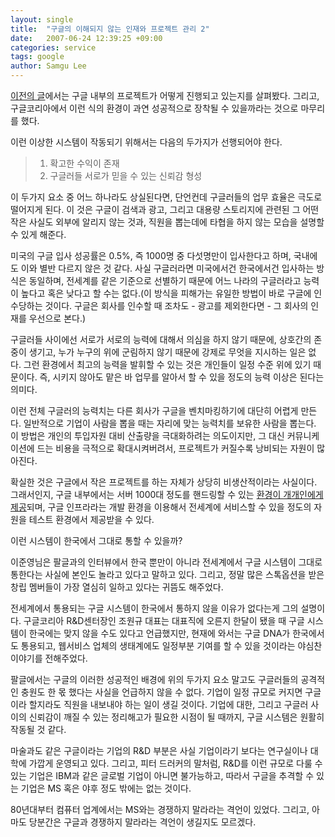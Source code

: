 ```yaml
---
layout: single
title:  "구글의 이해되지 않는 인재와 프로젝트 관리 2"
date:   2007-06-24 12:39:25 +09:00
categories: service
tags: google
author: Samgu Lee
---
```

[이전의 글](https://www.palgle.com/2007/06/24/google-inner-system-1/)에서는 구글 내부의 프로젝트가 어떻게 진행되고 있는지를 살펴봤다. 그리고, 구글코리아에서 이런 식의 환경이 과연 성공적으로 장착될 수 있을까라는 것으로 마무리를 했다.

이런 이상한 시스템이 작동되기 위해서는 다음의 두가지가 선행되어야 한다.

> 1. 확고한 수익이 존재  
> 2. 구글러들 서로가 믿을 수 있는 신뢰감 형성

이 두가지 요소 중 어느 하나라도 상실된다면, 단언컨데 구글러들의 업무 효율은 극도로 떨어지게 된다. 이 것은 구글이 검색과 광고, 그리고 대용량 스토리지에 관련된 그 어떤 작은 사실도 외부에 알리지 않는 것과, 직원을 뽑는데에 타협을 하지 않는 모습을 설명할 수 있게 해준다.

미국의 구글 입사 성공률은 0.5%, 즉 1000명 중 다섯명만이 입사한다고 하며, 국내에도 이와 별반 다르지 않은 것 같다. 사실 구글러라면 미국에서건 한국에서건 입사하는 방식은 동일하며, 전세계를 같은 기준으로 선별하기 때문에 어느 나라의 구글러라고 능력이 높다고 혹은 낮다고 할 수는 없다.(이 방식을 피해가는 유일한 방법이 바로 구글에 인수당하는 것이다. 구글은 회사를 인수할 때 조차도 - 광고를 제외한다면 - 그 회사의 인재를 우선으로 본다.)

구글러들 사이에선 서로가 서로의 능력에 대해서 의심을 하지 않기 때문에, 상호간의 존중이 생기고, 누가 누구의 위에 군림하지 않기 때문에 강제로 무엇을 지시하는 일은 없다. 그런 환경에서 최고의 능력을 발휘할 수 있는 것은 개인들이 일정 수준 위에 있기 때문이다. 즉, 시키지 않아도 맡은 바 업무를 알아서 할 수 있을 정도의 능력 이상은 된다는 의미다.

이런 전체 구글러의 능력치는 다른 회사가 구글을 벤치마킹하기에 대단히 어렵게 만든다. 일반적으로 기업이 사람을 뽑을 때는 자리에 맞는 능력치를 보유한 사람을 뽑는다. 이 방법은 개인의 투입자원 대비 산출량을 극대화하려는 의도이지만, 그 대신 커뮤니케이션에 드는 비용을 극적으로 확대시켜버려서, 프로젝트가 커질수록 낭비되는 자원이 많아진다.

확실한 것은 구글에서 작은 프로젝트를 하는 자체가 상당히 비생산적이라는 사실이다. 그래서인지, 구글 내부에서는 서버 1000대 정도를 핸드링할 수 있는 [환경이 개개인에게 제공](https://www.palgle.com/2006/03/28/gl_made_in_india/)되며, 구글 인프라라는 개발 환경을 이용해서 전세계에 서비스할 수 있을 정도의 자원을 테스트 환경에서 제공받을 수 있다.

이런 시스템이 한국에서 그대로 통할 수 있을까?

이준영님은 팔글과의 인터뷰에서 한국 뿐만이 아니라 전세계에서 구글 시스템이 그대로 통한다는 사실에 본인도 놀라고 있다고 말하고 있다. 그리고, 정말 많은 스톡옵션을 받은 창립 멤버들이 가장 열심히 일하고 있다는 귀뜸도 해주었다.

전세계에서 통용되는 구글 시스템이 한국에서 통하지 않을 이유가 없다는게 그의 설명이다. 구글코리아 R&D센터장인 조원규 대표는 대표직에 오른지 한달이 됐을 때 구글 시스템이 한국에는 맞지 않을 수도 있다고 언급했지만, 현재에 와서는 구글 DNA가 한국에서도 통용되고, 웹서비스 업체의 생태계에도 일정부분 기여를 할 수 있을 것이라는 야심찬 이야기를 전해주었다.

팔글에서는 구글의 이러한 성공적인 배경에 위의 두가지 요소 말고도 구글러들의 공격적인 충원도 한 몫 했다는 사실을 언급하지 않을 수 없다. 기업이 일정 규모로 커지면 구글이라 할지라도 직원을 내보내야 하는 일이 생길 것이다. 기업에 대한, 그리고 구글러 사이의 신뢰감이 깨질 수 있는 정리해고가 필요한 시점이 될 때까지, 구글 시스템은 원활히 작동될 것 같다.

마술과도 같은 구글이라는 기업의 R&D 부분은 사실 기업이라기 보다는 연구실이나 대학에 가깝게 운영되고 있다. 그리고, 피터 드러커의 말처럼, R&D를 이런 규모로 다룰 수 있는 기업은 IBM과 같은 글로벌 기업이 아니면 불가능하고, 따라서 구글을 추격할 수 있는 기업은 MS 혹은 야후 정도 밖에는 없는 것이다.

80년대부터 컴퓨터 업계에서는 MS와는 경쟁하지 말라라는 격언이 있었다. 그리고, 아마도 당분간은 구글과 경쟁하지 말라라는 격언이 생길지도 모르겠다.
